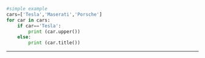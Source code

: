 ```python
#simple example
cars=['Tesla','Maserati','Porsche']
for car in cars:
    if car=='Tesla':
        print (car.upper())
    else:
        print (car.title())
```

****
```python

```
